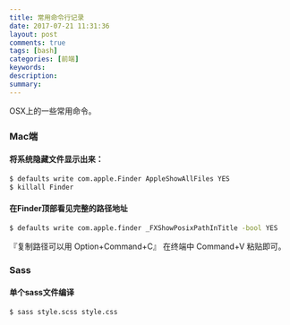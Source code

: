 ```yaml
---
title: 常用命令行记录
date: 2017-07-21 11:31:36
layout: post
comments: true
tags: [bash]
categories: [前端]
keywords:
description:
summary: 
---
```


OSX上的一些常用命令。

<!-- more -->
### Mac端
#### 将系统隐藏文件显示出来：
```bash
$ defaults write com.apple.Finder AppleShowAllFiles YES 
$ killall Finder
```

#### 在Finder顶部看见完整的路径地址
```bash
$ defaults write com.apple.finder _FXShowPosixPathInTitle -bool YES
```
『复制路径可以用 Option+Command+C』 在终端中 Command+V 粘贴即可。

### Sass
#### 单个sass文件编译
```
$ sass style.scss style.css
```